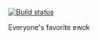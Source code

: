 [![Build status](https://build.appcenter.ms/v0.1/apps/e35f4296-c607-41e9-bf9d-1dbb0f61be49/branches/dave%2Fcrashes/badge)](https://appcenter.ms)

Everyone's favorite ewok
